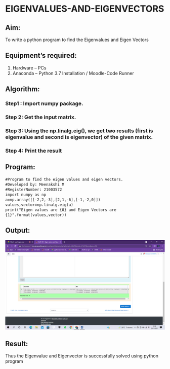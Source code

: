 # EIGENVALUES-AND-EIGENVECTORS
## Aim:
To write a python program to find the Eigenvalues and Eigen Vectors
## Equipment’s required:
1. 	Hardware – PCs
2. 	Anaconda – Python 3.7 Installation / Moodle-Code Runner
## Algorithm:
### Step1 : Import numpy package.
### Step 2: Get the input matrix.
### Step 3: Using the np.linalg.eig(),  we get two results (first is eigenvalue and second is eigenvector) of the given matrix.
### Step 4: Print the result

## Program:
```
#Program to find the eigen values and eigen vectors.
#Developed by: Meenakshi M 
#RegisterNumber: 21003572
import numpy as np
a=np.array([[-2,2,-3],[2,1,-6],[-1,-2,0]])
values,vector=np.linalg.eig(a)
print("Eigen values are {0} and Eigen Vectors are {1}".format(values,vector))
```
## Output:
![output](./eigen.png)
## Result:
Thus the Eigenvalue and Eigenvector is successfully solved using python program
